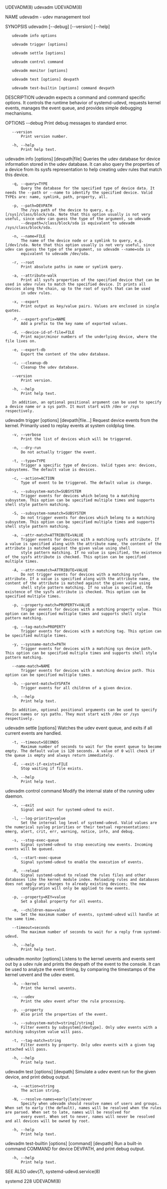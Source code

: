 UDEVADM(8)                                                                                         udevadm                                                                                         UDEVADM(8)



NAME
       udevadm - udev management tool

SYNOPSIS
       udevadm [--debug] [--version] [--help]

       udevadm info options

       udevadm trigger [options]

       udevadm settle [options]

       udevadm control command

       udevadm monitor [options]

       udevadm test [options] devpath

       udevadm test-builtin [options] command devpath

DESCRIPTION
       udevadm expects a command and command specific options. It controls the runtime behavior of systemd-udevd, requests kernel events, manages the event queue, and provides simple debugging mechanisms.

OPTIONS
       --debug
           Print debug messages to standard error.

       --version
           Print version number.

       -h, --help
           Print help text.

   udevadm info [options] [devpath|file]
       Queries the udev database for device information stored in the udev database. It can also query the properties of a device from its sysfs representation to help creating udev rules that match this
       device.

       -q, --query=TYPE
           Query the database for the specified type of device data. It needs the --path or --name to identify the specified device. Valid TYPEs are: name, symlink, path, property, all.

       -p, --path=DEVPATH
           The /sys path of the device to query, e.g.  [/sys]/class/block/sda. Note that this option usually is not very useful, since udev can guess the type of the argument, so udevadm
           --devpath=/class/block/sda is equivalent to udevadm /sys/class/block/sda.

       -n, --name=FILE
           The name of the device node or a symlink to query, e.g.  [/dev]/sda. Note that this option usually is not very useful, since udev can guess the type of the argument, so udevadm --name=sda is
           equivalent to udevadm /dev/sda.

       -r, --root
           Print absolute paths in name or symlink query.

       -a, --attribute-walk
           Print all sysfs properties of the specified device that can be used in udev rules to match the specified device. It prints all devices along the chain, up to the root of sysfs that can be used
           in udev rules.

       -x, --export
           Print output as key/value pairs. Values are enclosed in single quotes.

       -P, --export-prefix=NAME
           Add a prefix to the key name of exported values.

       -d, --device-id-of-file=FILE
           Print major/minor numbers of the underlying device, where the file lives on.

       -e, --export-db
           Export the content of the udev database.

       -c, --cleanup-db
           Cleanup the udev database.

       --version
           Print version.

       -h, --help
           Print help text.

       In addition, an optional positional argument can be used to specify a device name or a sys path. It must start with /dev or /sys respectively.

   udevadm trigger [options] [devpath|file...]
       Request device events from the kernel. Primarily used to replay events at system coldplug time.

       -v, --verbose
           Print the list of devices which will be triggered.

       -n, --dry-run
           Do not actually trigger the event.

       -t, --type=TYPE
           Trigger a specific type of devices. Valid types are: devices, subsystems. The default value is devices.

       -c, --action=ACTION
           Type of event to be triggered. The default value is change.

       -s, --subsystem-match=SUBSYSTEM
           Trigger events for devices which belong to a matching subsystem. This option can be specified multiple times and supports shell style pattern matching.

       -S, --subsystem-nomatch=SUBSYSTEM
           Do not trigger events for devices which belong to a matching subsystem. This option can be specified multiple times and supports shell style pattern matching.

       -a, --attr-match=ATTRIBUTE=VALUE
           Trigger events for devices with a matching sysfs attribute. If a value is specified along with the attribute name, the content of the attribute is matched against the given value using shell
           style pattern matching. If no value is specified, the existence of the sysfs attribute is checked. This option can be specified multiple times.

       -A, --attr-nomatch=ATTRIBUTE=VALUE
           Do not trigger events for devices with a matching sysfs attribute. If a value is specified along with the attribute name, the content of the attribute is matched against the given value using
           shell style pattern matching. If no value is specified, the existence of the sysfs attribute is checked. This option can be specified multiple times.

       -p, --property-match=PROPERTY=VALUE
           Trigger events for devices with a matching property value. This option can be specified multiple times and supports shell style pattern matching.

       -g, --tag-match=PROPERTY
           Trigger events for devices with a matching tag. This option can be specified multiple times.

       -y, --sysname-match=PATH
           Trigger events for devices with a matching sys device path. This option can be specified multiple times and supports shell style pattern matching.

       --name-match=NAME
           Trigger events for devices with a matching device path. This option can be specified multiple times.

       -b, --parent-match=SYSPATH
           Trigger events for all children of a given device.

       -h, --help
           Print help text.

       In addition, optional positional arguments can be used to specify device names or sys paths. They must start with /dev or /sys respectively.

   udevadm settle [options]
       Watches the udev event queue, and exits if all current events are handled.

       -t, --timeout=SECONDS
           Maximum number of seconds to wait for the event queue to become empty. The default value is 120 seconds. A value of 0 will check if the queue is empty and always return immediately.

       -E, --exit-if-exists=FILE
           Stop waiting if file exists.

       -h, --help
           Print help text.

   udevadm control command
       Modify the internal state of the running udev daemon.

       -x, --exit
           Signal and wait for systemd-udevd to exit.

       -l, --log-priority=value
           Set the internal log level of systemd-udevd. Valid values are the numerical syslog priorities or their textual representations: emerg, alert, crit, err, warning, notice, info, and debug.

       -s, --stop-exec-queue
           Signal systemd-udevd to stop executing new events. Incoming events will be queued.

       -S, --start-exec-queue
           Signal systemd-udevd to enable the execution of events.

       -R, --reload
           Signal systemd-udevd to reload the rules files and other databases like the kernel module index. Reloading rules and databases does not apply any changes to already existing devices; the new
           configuration will only be applied to new events.

       -p, --property=KEY=value
           Set a global property for all events.

       -m, --children-max=value
           Set the maximum number of events, systemd-udevd will handle at the same time.

       --timeout=seconds
           The maximum number of seconds to wait for a reply from systemd-udevd.

       -h, --help
           Print help text.

   udevadm monitor [options]
       Listens to the kernel uevents and events sent out by a udev rule and prints the devpath of the event to the console. It can be used to analyze the event timing, by comparing the timestamps of the
       kernel uevent and the udev event.

       -k, --kernel
           Print the kernel uevents.

       -u, --udev
           Print the udev event after the rule processing.

       -p, --property
           Also print the properties of the event.

       -s, --subsystem-match=string[/string]
           Filter events by subsystem[/devtype]. Only udev events with a matching subsystem value will pass.

       -t, --tag-match=string
           Filter events by property. Only udev events with a given tag attached will pass.

       -h, --help
           Print help text.

   udevadm test [options] [devpath]
       Simulate a udev event run for the given device, and print debug output.

       -a, --action=string
           The action string.

       -N, --resolve-names=early|late|never
           Specify when udevadm should resolve names of users and groups. When set to early (the default), names will be resolved when the rules are parsed. When set to late, names will be resolved for
           every event. When set to never, names will never be resolved and all devices will be owned by root.

       -h, --help
           Print help text.

   udevadm test-builtin [options] [command] [devpath]
       Run a built-in command COMMAND for device DEVPATH, and print debug output.

       -h, --help
           Print help text.

SEE ALSO
       udev(7), systemd-udevd.service(8)



systemd 228                                                                                                                                                                                        UDEVADM(8)
